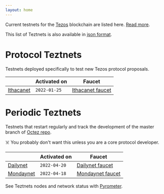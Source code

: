 ```yaml
---
layout: home
---
```


Current testnets for the [Tezos](https://tezos.com) blockchain are listed here. [Read more](about/).

This list of Teztnets is also available in [json format](https://teztnets.xyz/teztnets.json).

# Protocol Teztnets

Testnets deployed specifically to test new Tezos protocol proposals.

| | Activated on | Faucet |
|-------|---------------------|--|
| [Ithacanet](/ithacanet-about) | `2022-01-25` | [Ithacanet faucet](https://teztnets.xyz/ithacanet-faucet) |



# Periodic Teztnets

Testnets that restart regularly and track the development of the master branch of [Octez repo](https://gitlab.com/tezos/tezos/).
 
☠️ You probably don't want this unless you are a core protocol developer.

| | Activated on | Faucet |
|-------|---------------------|--|
| [Dailynet](/dailynet-about) | `2022-04-20` | [Dailynet faucet](https://teztnets.xyz/dailynet-2022-04-20-faucet) |
| [Mondaynet](/mondaynet-about) | `2022-04-18` | [Mondaynet faucet](https://teztnets.xyz/mondaynet-2022-04-18-faucet) |




See Teztnets nodes and network status with [Pyrometer](https://pyrometer.teztnets.xyz).
